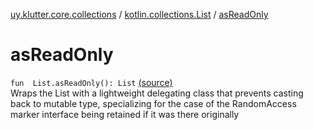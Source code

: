 [uy.klutter.core.collections](../index.md) / [kotlin.collections.List](index.md) / [asReadOnly](.)


# asReadOnly
<code>fun <T> List<T>.asReadOnly(): List<T></code> [(source)](https://github.com/kohesive/klutter/blob/master/core-jdk6/src/main/kotlin/uy/klutter/core/common/Immutable.kt#L208)<br/>
Wraps the List with a lightweight delegating class that prevents casting back to mutable type,
specializing for the case of the RandomAccess marker interface being retained if it was there originally



